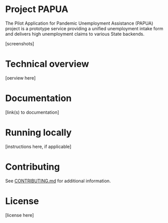 # Project PAPUA
The Pilot Application for Pandemic Unemployment Assistance (PAPUA) project is a prototype service providing a unified unemployment intake form and delivers high unemployment claims to various State backends.

[screenshots]

# Technical overview
[oerview here]

# Documentation
[link(s) to documentation]

# Running locally
[instructions here, if applicable]

# Contributing
See [CONTRIBUTING.md](CONTRIBUTING.md) for additional information.

# License
[license here]
